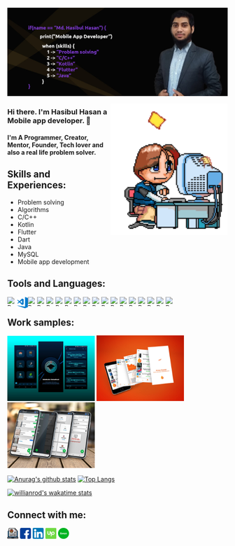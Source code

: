 
![Mobile app development](https://raw.githubusercontent.com/Shuvo1260/shuvo1260/main/images/banner.jpg)

<img align="right" alt="GIF" src="https://raw.githubusercontent.com/Shuvo1260/shuvo1260/main/images/computer-animated.gif"
height="300"/>
### Hi there. I'm Hasibul Hasan a Mobile app developer. 👋
#### I'm A Programmer, Creator, Mentor, Founder, Tech lover and also a real life problem solver.
<!-- 
My hobby is art, travel and crafty. I am also a food lover. Eating delicious foods and trying to cook new foods is another hidden hobby. I love to feel and enjoy every moment of my life. All the time I try to learn from others' lives and their mistakes because I feel life is not so big that I will always learn from my mistakes. I don't have so many achievements but I have a bundle of experiences to make my life better and happy. I also love to share my knowledge and experiences with others so they don't make the same mistakes that I have done.😄 -->

## Skills and Experiences:
* Problem solving
* Algorithms
* C/C++
* Kotlin
* Flutter
* Dart
* Java
* MySQL
* Mobile app development

## Tools and Languages:
<img align="left" src="https://github.com/tomchen/stack-icons/blob/master/logos/android-icon.svg" alt="Redux" width="21px" height="21px" />
<img align="left" alt="Visual Studio Code" width="26px" src="https://raw.githubusercontent.com/github/explore/80688e429a7d4ef2fca1e82350fe8e3517d3494d/topics/visual-studio-code/visual-studio-code.png" />
<img align="left" src="https://github.com/tomchen/stack-icons/blob/master/logos/github-octocat.svg" alt="Redux" width="21px" height="21px" />
<img align="left" src="https://github.com/tomchen/stack-icons/blob/master/logos/c.svg" alt="Redux" width="21px" height="21px" />
<img align="left" src="https://github.com/tomchen/stack-icons/blob/master/logos/c-plusplus.svg" alt="Redux" width="21px" height="21px" />
<img align="left" src="https://github.com/tomchen/stack-icons/blob/master/logos/kotlin.svg" alt="Redux" width="21px" height="21px" />
<img align="left" src="https://github.com/tomchen/stack-icons/blob/master/logos/java.svg" alt="Redux" width="21px" height="21px" />
<img align="left" src="https://github.com/tomchen/stack-icons/blob/master/logos/flutter.svg" alt="Redux" width="21px" height="21px" />
<img align="left" src="https://github.com/tomchen/stack-icons/blob/master/logos/dart.svg" alt="Redux" width="21px" height="21px" />
<img align="left" src="https://github.com/tomchen/stack-icons/blob/master/logos/html-5.svg" alt="Redux" width="21px" height="21px" />
<img align="left" src="https://github.com/tomchen/stack-icons/blob/master/logos/css-3.svg" alt="Redux" width="21px" height="21px" />
<img align="left" src="https://github.com/tomchen/stack-icons/blob/master/logos/javascript.svg" alt="Redux" width="21px" height="21px" />
<img align="left" src="https://github.com/tomchen/stack-icons/blob/master/logos/php.svg" alt="Redux" width="21px" height="21px" />
<img align="left" src="https://github.com/tomchen/stack-icons/blob/master/logos/mysql.svg" alt="Redux" width="21px" height="21px" />
<img align="left" src="https://github.com/tomchen/stack-icons/blob/master/logos/admob.svg" alt="Redux" width="21px" height="21px" />
<img align="left" src="https://github.com/tomchen/stack-icons/blob/master/logos/adobe-photoshop.svg" alt="Redux" width="21px" height="21px" />
<img align="left" src="https://github.com/tomchen/stack-icons/blob/master/logos/adobe-illustrator.svg" alt="Redux" width="21px" height="21px" />
<img align="left" src="https://github.com/tomchen/stack-icons/blob/master/logos/google-analytics.svg" alt="Redux" width="21px" height="21px" />

<br />

## Work samples:
<img src="https://raw.githubusercontent.com/Shuvo1260/shuvo1260/main/images/work-1.jpg" width="200"/> <img src="https://raw.githubusercontent.com/Shuvo1260/shuvo1260/main/images/work-2.jpg" width="200"/>  <img src="https://raw.githubusercontent.com/Shuvo1260/shuvo1260/main/images/work-3.jpg" width="200"/> 


[![Anurag's github stats](https://github-readme-stats.vercel.app/api?username=shuvo1260&count_private=true&theme=midnight-purple&hide_border=true&show_icons=true)](https://github.com/anuraghazra/github-readme-stats) [![Top Langs](https://github-readme-stats.vercel.app/api/top-langs/?username=shuvo1260&count_private=true&theme=midnight-purple&hide_border=true&show_icons=true&layout=compact&langs_count=8)](https://github.com/anuraghazra/github-readme-stats)

[![willianrod's wakatime stats](https://github-readme-stats.vercel.app/api/wakatime?username=shuvo1260&theme=midnight-purple&hide_border=true)](https://github.com/anuraghazra/github-readme-stats)


## Connect with me:
<a href="http://shuvo1260.github.io/" target="_blank"><img src="https://raw.githubusercontent.com/Shuvo1260/shuvo1260/main/images/profile.png" width="25"/></a> <a href="https://www.facebook.com/Shuvo1260" target="_blank"><img src="https://raw.githubusercontent.com/Shuvo1260/shuvo1260/main/images/facebook.png" width="25"/></a>   <a href="https://www.linkedin.com/in/iamhasibulhasan/" target="_blank"><img src="https://raw.githubusercontent.com/Shuvo1260/shuvo1260/main/images/linkedin.png" width="25"/></a>  <a href="https://www.upwork.com/freelancers/~011fc430e5dd1a8584" target="_blank"><img src="https://raw.githubusercontent.com/Shuvo1260/shuvo1260/main/images/upwork.png" width="25"/></a> <a href="https://www.fiverr.com/binaryitplanet" target="_blank"><img src="https://raw.githubusercontent.com/Shuvo1260/shuvo1260/main/images/fiverr.png" width="25"/></a>  




<!-- ![Admission Consultant](https://raw.githubusercontent.com/Shuvo1260/shuvo1260/main/images/work-1.jpg) ![Prizer Kuwait](https://raw.githubusercontent.com/Shuvo1260/shuvo1260/main/images/work-2.jpg) ![invi Kuwait](https://raw.githubusercontent.com/Shuvo1260/shuvo1260/main/images/work-3.jpg) -->
<!--
**Shuvo1260/shuvo1260** is a ✨ _special_ ✨ repository because its `README.md` (this file) appears on your GitHub profile.

Here are some ideas to get you started:

- 🔭 I’m currently working on ...
- 🌱 I’m currently learning ...
- 👯 I’m looking to collaborate on ...
- 🤔 I’m looking for help with ...
- 💬 Ask me about ...
- 📫 How to reach me: ...
- 😄 Pronouns: ...
- ⚡ Fun fact: ...
-->
